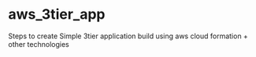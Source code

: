 # aws_3tier_app
Steps to create Simple 3tier application build using aws cloud formation + other technologies 


